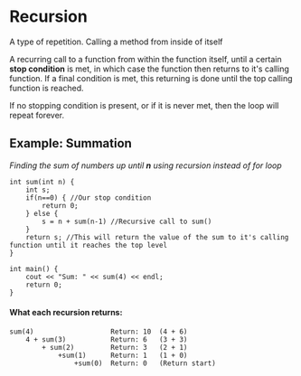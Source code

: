 # Recursion

A type of repetition.
Calling a method from inside of itself

A recurring call to a function from within the function itself, until a certain **stop condition** is met, in which case the function then returns to it's calling function. If a final condition is met, this returning is done until the top calling function is reached.

If no stopping condition is present, or if it is never met, then the loop will repeat forever.

## Example: Summation
_Finding the sum of numbers up until **n** using recursion instead of for loop_
```
int sum(int n) {
    int s;
    if(n==0) { //Our stop condition
        return 0;
    } else {
        s = n + sum(n-1) //Recursive call to sum()
    }
    return s; //This will return the value of the sum to it's calling function until it reaches the top level
}

int main() {
    cout << "Sum: " << sum(4) << endl;
    return 0;
}
```

#### What each recursion returns:
```
sum(4)                   Return: 10  (4 + 6)
    4 + sum(3)           Return: 6   (3 + 3)
        + sum(2)         Return: 3   (2 + 1)
            +sum(1)      Return: 1   (1 + 0)
                +sum(0)  Return: 0   (Return start)
```

